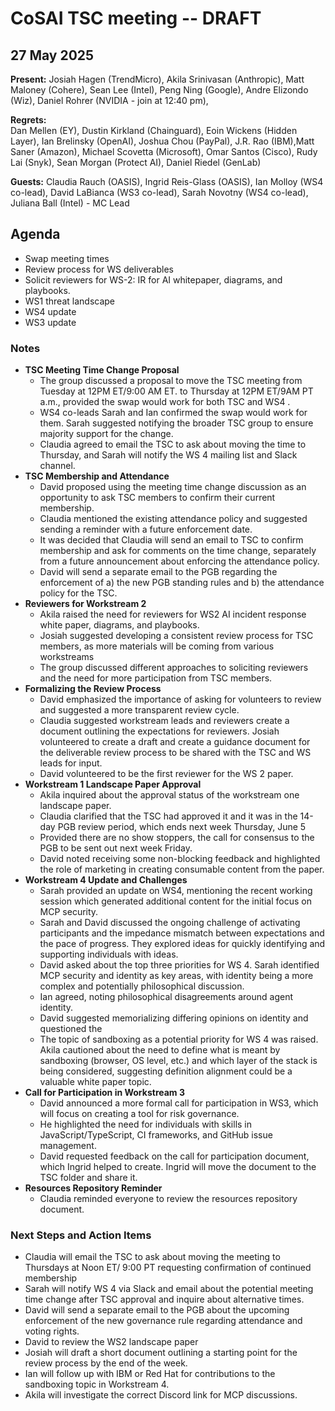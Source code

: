 # CoSAI TSC meeting -- DRAFT

## 27 May 2025


**Present:** Josiah Hagen (TrendMicro), Akila Srinivasan (Anthropic), Matt Maloney (Cohere), Sean Lee (Intel), Peng Ning (Google), Andre Elizondo (Wiz), Daniel Rohrer (NVIDIA \- join at 12:40 pm),

**Regrets:**  
Dan Mellen (EY), Dustin Kirkland (Chainguard), Eoin Wickens (Hidden Layer), Ian Brelinsky (OpenAI),  Joshua Chou (PayPal),  J.R. Rao (IBM),Matt Saner (Amazon), Michael Scovetta (Microsoft),  Omar Santos (Cisco), Rudy Lai (Snyk), Sean Morgan (Protect AI), Daniel Riedel (GenLab)

**Guests:** Claudia Rauch (OASIS), Ingrid Reis-Glass (OASIS), Ian Molloy (WS4 co-lead), David LaBianca (WS3 co-lead), Sarah Novotny (WS4 co-lead), Juliana Ball (Intel) \- MC Lead

## Agenda
* Swap meeting times 
* Review process for WS deliverables 
* Solicit reviewers for WS-2: IR for AI whitepaper, diagrams, and playbooks.
* WS1 threat landscape  
* WS4 update 
* WS3 update

### Notes

* **TSC Meeting Time Change Proposal**
  * The group discussed a proposal to move the TSC meeting from Tuesday at 12PM ET/9:00 AM ET. to Thursday at 12PM ET/9AM PT a.m., provided  the swap would work for both TSC and WS4 . 
  * WS4 co-leads Sarah and Ian confirmed the swap would work for them.  Sarah suggested notifying the broader TSC group to ensure majority support for the change. 
  * Claudia agreed to email the TSC to ask about moving the time to Thursday, and Sarah will notify the WS 4 mailing list and Slack channel.
* **TSC Membership and Attendance** 
  * David proposed using the meeting time change discussion as an opportunity to ask TSC members to confirm their current membership. 
  * Claudia mentioned the existing attendance policy and suggested sending a reminder with a future enforcement date. 
  * It was decided that Claudia will send an email to TSC to confirm membership and ask for comments on the time change, separately from a future announcement about enforcing the attendance policy.
  * David will send a separate email to the PGB regarding the enforcement of  a) the new PGB standing rules and b) the attendance policy for the TSC.   
* **Reviewers for Workstream 2** 
  * Akila raised the need for reviewers for WS2 AI incident response white paper, diagrams, and playbooks.
  * Josiah suggested developing a consistent review process for TSC members, as more materials will be coming from various workstreams
  * The group discussed different approaches to soliciting reviewers and the need for more participation from TSC members.
* **Formalizing the Review Process** 
  * David emphasized the importance of asking for volunteers to review and suggested a more transparent review cycle.
  * Claudia suggested workstream leads and reviewers create a document outlining the expectations for reviewers. Josiah volunteered to create a draft and create a guidance document for the deliverable review process to be shared with the TSC and WS leads for input.
  * David volunteered to be the first reviewer for the WS 2 paper.
* **Workstream 1 Landscape Paper Approval**
  * Akila inquired about the approval status of the workstream one landscape paper. 
  * Claudia clarified that the TSC had approved it and it was in the 14-day PGB review period, which ends next week Thursday, June 5
  * Provided there are no show stoppers, the call for consensus to the PGB to be sent out next week Friday. 
  * David noted receiving some non-blocking feedback and highlighted the role of marketing in creating consumable content from the paper.
* **Workstream 4 Update and Challenges**
  * Sarah provided an update on WS4, mentioning the recent working session which generated additional content for the initial focus on MCP security. 
  * Sarah and David discussed the ongoing challenge of activating participants and the impedance mismatch between expectations and the pace of progress. They explored ideas for quickly identifying and supporting individuals with ideas.
  * David asked about the top three priorities for WS 4\. Sarah identified MCP security and identity as key areas, with identity being a more complex and potentially philosophical discussion. 
  * Ian agreed, noting philosophical disagreements around agent identity.
  * David suggested memorializing differing opinions on identity and questioned the 
  * The topic of sandboxing as a potential priority for WS 4 was raised. Akila cautioned about the need to define what is meant by sandboxing (browser, OS level, etc.) and which layer of the stack is being considered, suggesting definition alignment could be a valuable white paper topic.
* **Call for Participation in Workstream 3**
  * David announced a more formal call for participation in WS3, which will focus on creating a tool for risk governance. 
  * He highlighted the need for individuals with skills in JavaScript/TypeScript, CI frameworks, and GitHub issue management. 
  * David requested feedback on the call for participation document, which Ingrid helped to create. Ingrid will move the document to the TSC folder and share it.
*  **Resources Repository Reminder**
    * Claudia reminded everyone to review the resources repository document.

### Next Steps and Action Items
* Claudia will email the TSC to ask about moving the meeting to Thursdays at Noon ET/ 9:00 PT requesting confirmation of continued membership 
* Sarah will notify WS 4 via Slack and email about the potential meeting time change after TSC approval and inquire about alternative times.
* David will send a separate email to the PGB about the upcoming enforcement of the new governance rule regarding attendance and voting rights.
* David to review the WS2 landscape paper
* Josiah will draft a short document outlining a starting point for the review process by the end of the week.
* Ian will follow up with IBM or Red Hat for contributions to the sandboxing topic in Workstream 4\.
* Akila will investigate the correct Discord link for MCP discussions.

